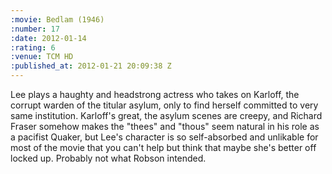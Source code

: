 ```yaml
--- 
:movie: Bedlam (1946)
:number: 17
:date: 2012-01-14
:rating: 6
:venue: TCM HD
:published_at: 2012-01-21 20:09:38 Z
---
```

Lee plays a haughty and headstrong actress who takes on Karloff, the corrupt warden of the titular asylum, only to find herself committed to very same institution. Karloff's great, the asylum scenes are creepy, and Richard Fraser somehow makes the "thees" and "thous" seem natural in his role as a pacifist Quaker, but Lee's character is so self-absorbed and unlikable for most of the movie that you can't help but think that maybe she's better off locked up. Probably not what Robson intended. 
